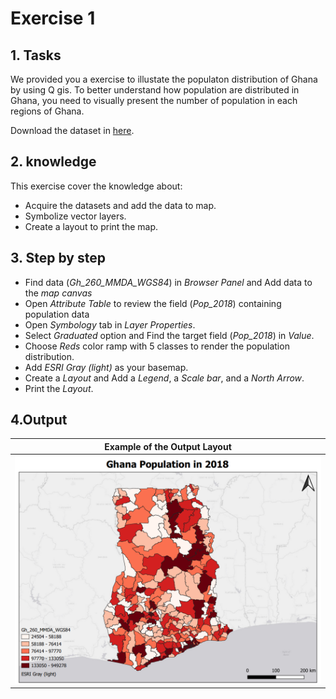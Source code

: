 # Exercise 1

## 1. Tasks
    
We provided you a exercise to illustate the populaton distribution of Ghana by using Q gis. To better understand how population are distributed in Ghana, you need to visually present the number of population in each regions of Ghana.

Download the dataset in [here](). 

## 2. knowledge

This exercise cover the knowledge about:

- Acquire the datasets and add the data to map.
- Symbolize vector layers.
- Create a layout to print the map.

## 3. Step by step
- Find data (_Gh_260_MMDA_WGS84_) in _Browser Panel_ and Add data to the _map canvas_
- Open _Attribute Table_ to review the field (_Pop_2018_) containing population data
- Open _Symbology_ tab in _Layer Properties_.
- Select _Graduated_ option and Find the target field (_Pop_2018_) in _Value_.
- Choose _Reds_ color ramp with 5 classes to render the population distribution.
- Add _ESRI Gray (light)_ as your basemap.
- Create a _Layout_ and Add a _Legend_, a _Scale bar_, and a _North Arrow_.
- Print the _Layout_.

## 4.Output

|               Example of the Output Layout           |
|:-------------------------------------------------:|
| ![MyMap](../../../images/Export_ur_own_map/MyMap.png) |

